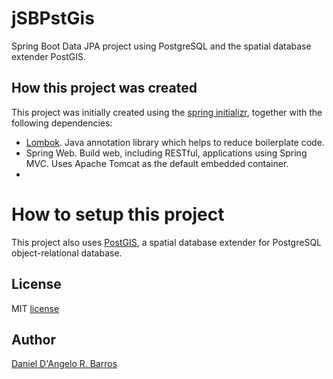 # jSBPstGis

Spring Boot Data JPA project using PostgreSQL and the spatial database extender PostGIS.

## How this project was created

This project was initially created using the [spring initializr](https://start.spring.io/), together with the following dependencies:

- [Lombok](https://projectlombok.org/). Java annotation library which helps to reduce boilerplate code.
- Spring Web. Build web, including RESTful, applications using Spring MVC. Uses Apache Tomcat as the default embedded container.
-

# How to setup this project

This project also uses [PostGIS](https://postgis.net/), a spatial database extender for PostgreSQL object-relational database.

## License

MIT [license](https://github.com/ddangelorb/gthbmining/blob/master/LICENSE)

## Author

[Daniel D'Angelo R. Barros](https://github.com/ddangelorb)
